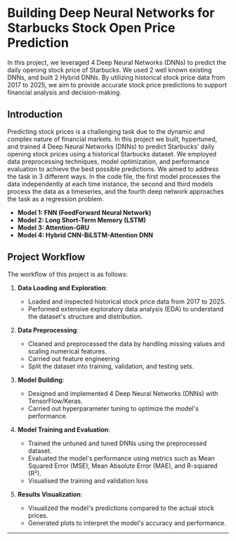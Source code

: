 # Building Deep Neural Networks for Starbucks Stock Open Price Prediction
In this project, we leveraged 4 Deep Neural Networks (DNNs) to predict the daily opening stock price of Starbucks. We used 2 well known existing DNNs, and built 2 Hybrid DNNs. By utilizing historical stock price data from 2017 to 2025, we aim to provide accurate stock price predictions to support financial analysis and decision-making.

## Introduction

Predicting stock prices is a challenging task due to the dynamic and complex nature of financial markets. In this project we built, hypertuned, and trained 4 Deep Neural Networks (DNNs) to predict Starbucks' daily opening stock prices using a historical Starbucks dataset. We employed data preprocessing techniques, model optimization, and performance evaluation to achieve the best possible predictions. We aimed to address the task in 3 different ways. In the code file, the first model processes the data independently at each time instance, the second and third models process the data as a timeseries, and the fourth deep network approaches the task as a regression problem. 

- **Model 1: FNN (FeedForward Neural Network)**
- **Model 2: Long Short-Term Memory (LSTM)**
- **Model 3: Attention-GRU**
- **Model 4: Hybrid CNN-BiLSTM-Attention DNN**

## Project Workflow

The workflow of this project is as follows:

1. **Data Loading and Exploration**:
   - Loaded and inspected historical stock price data from 2017 to 2025.
   - Performed extensive exploratory data analysis (EDA) to understand the dataset's structure and distribution.

2. **Data Preprocessing**:
   - Cleaned and preprocessed the data by handling missing values and scaling numerical features.
   - Carried out feature engineering
   - Split the dataset into training, validation, and testing sets.

3. **Model Building**:
   - Designed and implemented 4 Deep Neural Networks (DNNs) with TensorFlow/Keras.
   - Carried out hyperparameter tuning to optimize the model's performance.

4. **Model Training and Evaluation**:
   - Trained the untuned and tuned DNNs using the preprocessed dataset.
   - Evaluated the model's performance using metrics such as Mean Squared Error (MSE), Mean Absolute Error (MAE), and R-squared (R²).
   - Visualised the training and validation loss

5. **Results Visualization**:
   - Visualized the model's predictions compared to the actual stock prices.
   - Generated plots to interpret the model's accuracy and performance.

---

